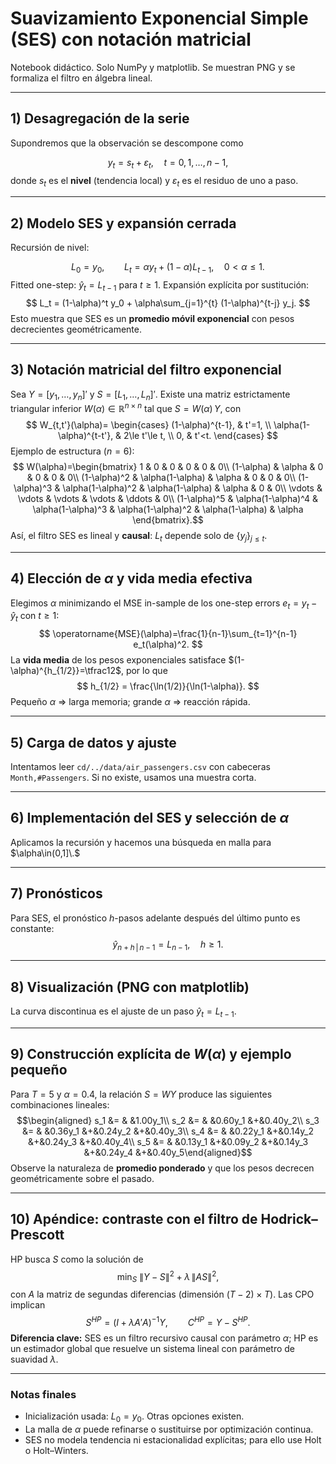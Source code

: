 # Suavizamiento Exponencial Simple (SES) con notación matricial
Notebook didáctico. Solo NumPy y matplotlib. Se muestran PNG y se formaliza el filtro en álgebra lineal.


---

## 1) Desagregación de la serie
Supondremos que la observación se descompone como

$$ y_t = s_t + \varepsilon_t, \quad t=0,1,\dots,n-1, $$
donde $s_t$ es el **nivel** (tendencia local) y $\varepsilon_t$ es el residuo de uno a paso.


---

## 2) Modelo SES y expansión cerrada
Recursión de nivel:

$$ L_0 = y_0, \qquad L_t = \alpha y_t + (1-\alpha) L_{t-1},\quad 0<\alpha\le 1. $$
Fitted one-step: $\hat y_t=L_{t-1}$ para $t\ge 1$. Expansión explícita por sustitución:
$$ L_t = (1-\alpha)^t y_0 + \alpha\sum_{j=1}^{t} (1-\alpha)^{t-j} y_j. $$
Esto muestra que SES es un **promedio móvil exponencial** con pesos decrecientes geométricamente.


---

## 3) Notación matricial del filtro exponencial
Sea $Y=[y_1,\dots,y_n]'$ y $S=[L_1,\dots,L_n]'$. Existe una matriz estrictamente triangular inferior $W(\alpha)\in\mathbb{R}^{n\times n}$ tal que $S=W(\alpha)\,Y$, con
$$ W_{t,t'}(\alpha)= \begin{cases}
(1-\alpha)^{t-1}, & t'=1, \\
\alpha(1-\alpha)^{t-t'}, & 2\le t'\le t, \\
0, & t'<t.
\end{cases} $$
Ejemplo de estructura ($n=6$):
$$
W(\alpha)=\begin{bmatrix}
1 & 0 & 0 & 0 & 0 & 0\\
(1-\alpha) & \alpha & 0 & 0 & 0 & 0\\
(1-\alpha)^2 & \alpha(1-\alpha) & \alpha & 0 & 0 & 0\\
(1-\alpha)^3 & \alpha(1-\alpha)^2 & \alpha(1-\alpha) & \alpha & 0 & 0\\
\vdots & \vdots & \vdots & \vdots & \ddots & 0\\
(1-\alpha)^5 & \alpha(1-\alpha)^4 & \alpha(1-\alpha)^3 & \alpha(1-\alpha)^2 & \alpha(1-\alpha) & \alpha
\end{bmatrix}.$$
Así, el filtro SES es lineal y **causal**: $L_t$ depende solo de $\{y_j\}_{j\le t}$.


---

## 4) Elección de $\alpha$ y vida media efectiva
Elegimos $\alpha$ minimizando el MSE in-sample de los one-step errors $e_t=y_t-\hat y_t$ con $t\ge1$:
$$ \operatorname{MSE}(\alpha)=\frac{1}{n-1}\sum_{t=1}^{n-1} e_t(\alpha)^2. $$
La **vida media** de los pesos exponenciales satisface $(1-\alpha)^{h_{1/2}}=\tfrac12$, por lo que
$$ h_{1/2} = \frac{\ln(1/2)}{\ln(1-\alpha)}. $$
Pequeño $\alpha$ $\Rightarrow$ larga memoria; grande $\alpha$ $\Rightarrow$ reacción rápida.


---

## 5) Carga de datos y ajuste
Intentamos leer `cd/../data/air_passengers.csv` con cabeceras `Month,#Passengers`. Si no existe, usamos una muestra corta.


---

## 6) Implementación del SES y selección de $\alpha$
Aplicamos la recursión y hacemos una búsqueda en malla para $\alpha\in(0,1]\.$


---

## 7) Pronósticos
Para SES, el pronóstico $h$-pasos adelante después del último punto es constante:
$$ \hat y_{n+h\,|\,n-1} = L_{n-1}, \quad h\ge 1. $$


---

## 8) Visualización (PNG con matplotlib)
La curva discontinua es el ajuste de un paso $\hat y_t=L_{t-1}$.

---

## 9) Construcción explícita de $W(\alpha)$ y ejemplo pequeño
Para $T=5$ y $\alpha=0.4$, la relación $S=WY$ produce las siguientes combinaciones lineales:
$$\begin{aligned}
 s_1 &= & &1.00y_1\\
 s_2 &= & &0.60y_1 &+&0.40y_2\\
 s_3 &= & &0.36y_1 &+&0.24y_2 &+&0.40y_3\\
 s_4 &= & &0.22y_1 &+&0.14y_2 &+&0.24y_3 &+&0.40y_4\\
 s_5 &= & &0.13y_1 &+&0.09y_2 &+&0.14y_3 &+&0.24y_4 &+&0.40y_5\end{aligned}$$
Observe la naturaleza de **promedio ponderado** y que los pesos decrecen geométricamente sobre el pasado.


---

## 10) Apéndice: contraste con el filtro de Hodrick–Prescott
HP busca $S$ como la solución de
$$ \min_S\ \|Y-S\|^2 + \lambda\,\|AS\|^2, $$
con $A$ la matriz de segundas diferencias (dimensión $(T-2)\times T$). Las CPO implican
$$ S^{HP} = (I + \lambda A' A)^{-1} Y, \qquad C^{HP}=Y-S^{HP}. $$
**Diferencia clave:** SES es un filtro recursivo causal con parámetro $\alpha$; HP es un estimador global que resuelve un sistema lineal con parámetro de suavidad $\lambda$.


---

### Notas finales
- Inicialización usada: $L_0=y_0$. Otras opciones existen.
- La malla de $\alpha$ puede refinarse o sustituirse por optimización continua.
- SES no modela tendencia ni estacionalidad explícitas; para ello use Holt o Holt–Winters.